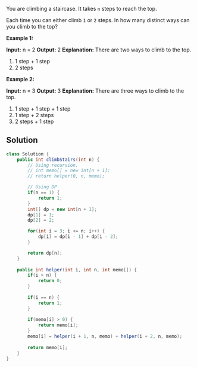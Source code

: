
You are climbing a staircase. It takes `n` steps to reach the top.

Each time you can either climb `1` or `2` steps. In how many distinct ways can you climb to the top?

**Example 1:**

**Input:** n = 2
**Output:** 2
**Explanation:** There are two ways to climb to the top.
1. 1 step + 1 step
2. 2 steps

**Example 2:**

**Input:** n = 3
**Output:** 3
**Explanation:** There are three ways to climb to the top.
1. 1 step + 1 step + 1 step
2. 1 step + 2 steps
3. 2 steps + 1 step

## Solution

```java
class Solution {
    public int climbStairs(int n) {
        // Using recursion.
        // int memo[] = new int[n + 1];
        // return helper(0, n, memo);

        // Using DP
        if(n == 1) {
            return 1;
        }
        int[] dp = new int[n + 1];
        dp[1] = 1;
        dp[2] = 2;

        for(int i = 3; i <= n; i++) {
            dp[i] = dp[i - 1] + dp[i - 2];
        }

        return dp[n];
    }
    
    public int helper(int i, int n, int memo[]) {
        if(i > n) {
            return 0;
        }
        
        if(i == n) {
            return 1;
        }
        
        if(memo[i] > 0) {
            return memo[i];
        }
        memo[i] = helper(i + 1, n, memo) + helper(i + 2, n, memo);
        
        return memo[i];
    }
}
```